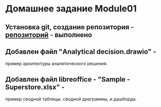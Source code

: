 # Домашнее задание Module01
## Установка git, создание репозитория - __[репозиторий](https://github.com/AOIZ/DE-101/)__ - выполнено
## Добавлен файл "Analytical decision.drawio" - 
пример архитектуры аналитического решения.
## Добавлен файл libreoffice - "Sample - Superstore.xlsx" -
пример сводной таблицы. сводной диаграммы, и дашборда.